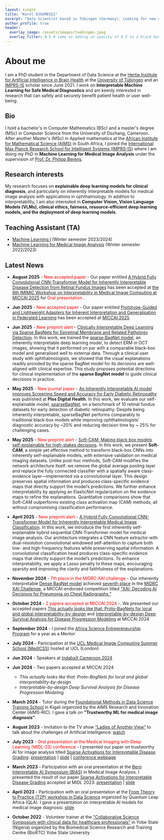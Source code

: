 ```yaml
---
layout: single
title: "Kerol DJOUMESSI"
excerpt: "Data Scientist based in Tübingen (Germany). Looking for new career opportunities."
author_profile: true
header:
  overlay_image: /assets/images/tuebingen.jpeg
  overlay_filter: 0.5 # same as adding an opacity of 0.5 to a black background
---
```

# About me
I am a PhD student in the Department of Data Science at the [Hertie Institute for Artificial Intelligence in Brain Health](https://hertie.ai/data-science/team/members/kerol-djoumessi) at the [University of Tübingen](https://uni-tuebingen.de/en/) and an [IMPRS-IS](https://imprs.is.mpg.de/scholars) scholar since June 2021. I work on __Interpretable Machine Learning for Safe Medical Diagnostics__ and am keenly interested in research that can safely and securely benefit patient health or user well-being.
 
## Bio
I hold a bachelor's in Computer Mathematics (BSc) and a master's degree (MSc) in Computer Science from the University of Dschang, Cameroon. After another Master's (MSc) in Applied mathematics at the [African Institute for Mathematical Science (AIMS)](https://aims.ac.za/) in South Africa, I joined the [International Max Planck Research School for Intelligent Systems (IMPRS-IS)](https://imprs.is.mpg.de) where I am doing my PhD in __Machine Learning for Medical Image Analysis__ under the supervision of [Prof. Dr. Philipp Berens](https://hertie.ai/data-science).

## Research interests
My research focuses on __explainable deep learning models for clinical diagnosis__, and particularly on inherently interpretable models for medical image analysis with applications in ophthalmology. In addition to interpretability, I am also interested in __Computer Vision, Vision Language Models (VLMs), clinical ethics, fairness, resource-efficient deep learning models, and the deployment of deep learning models__. 

## Teaching Assistant (TA)
- [Machine Learning I](https://ovidius.uni-tuebingen.de/ilias3/goto.php?target=crs_4323713&client_id=pr02) (Winter semester 2023/2024)
- [Machine Learning for Medical Image Analysis](https://www.mlmia-unitue.de/teaching/ws22-ml-for-medical-image-analysis-ml4506/) (Winter semester 2022/2023)

## Latest News
- __August 2025__ - <span style="color:red"> New accepted paper</span> - Our paper entitled [A Hybrid Fully Convolutional CNN-Transformer Model for Inherently Interpretable Disease Detection from Retinal Fundus Images](https://arxiv.org/abs/2504.08481) has been accepted at [the 8th IMIMIC Workshop on Interpretability in Medical Image Computing at MICCAI 2025](https://imimic-workshop.com/) for <span style="color:red"> Oral presentation </span>.
- __Jun 2025__ - <span style="color:red"> New accepted paper</span> - Our paper entitled [Prototype-Guided and Lightweight Adapters for Inherent Interpretation and Generalisation in Federated Learning](https://arxiv.org/abs/2507.05852) has been accepted at [MICCAI 2025](https://conferences.miccai.org/2025/en/).
- __Jun 2025__ - <span style="color:red"> New preprint alert</span> - [Clinically Interpretable Deep Learning via Sparse BagNets for Epiretinal Membrane and Related Pathology Detection](https://www.medrxiv.org/content/10.1101/2025.06.05.25329045v1). In this work, we trained the [sparse BagNet model](https://openreview.net/forum?id=us8BFTsWOq), an inherently interpretable deep learning model, to detect ERM in OCT images, showing that it performed on par with a comparable black-box model and generalised well to external data. Through a clinical user study with ophthalmologists, we showed that the visual explanations readily provided by the sparse BagNet model for its decisions are well-aligned with clinical expertise. This study proposes potential directions for clinical implementation of the __sparse BagNet model__ to guide clinical decisions in practice.
- __May 2025__ - <span style="color:red"> New journal paper</span> - [An Inherently Interpretable AI model improves Screening Speed and Accuracy for Early Diabetic Retinopathy](https://journals.plos.org/digitalhealth/article?id=10.1371/journal.pdig.0000831) was published at __Plos Digital Health__. In this work, we evaluate our self-explainable model, [sparseBagNet](https://proceedings.mlr.press/v227/donteu24a/donteu24a.pdf), on a benchmark of 10 retinal fundus datasets for early detection of diabetic retinopathy. Despite being inherently interpretable, sparseBagNet performs comparably to traditional black-box models while improving ophthalmologists' diagnostic accuracy by ~20% and reducing decision time by ~ 25% for challenging cases.
- __May 2025__ - <span style="color:red"> New preprint alert</span> - [Soft-CAM: Making black box models self-explainable for high-stakes decisions](https://arxiv.org/abs/2505.17748). In this work, we present __Soft-CAM__, a simple yet effective method to transform black-box CNNs into inherently self-explainable models, with extensive validation on medical imaging datasets. Unlike post-hoc methods, Soft-CAM modifies the network architecture itself: we remove the global average pooling layer and replace the fully connected classifier with a spatially aware class-evidence layer—implemented via a convolutional layer. This design preserves spatial information and produces class-specific evidence maps that directly support the model’s predictions. We further enhance interpretability by applying an ElasticNet regularization on the evidence maps to refine the explanations. Quantitative comparisons show that Soft-CAM outperforms existing class activation map (CAM) methods, all without compromising classification performance.
- __April 2025__ - <span style="color:red"> New preprint alert </span> - [A Hybrid Fully Convolutional CNN-Transformer Model for Inherently Interpretable Medical Image Classification](https://arxiv.org/abs/2504.08481). In this work, we introduce the first inherently self-explainable hybrid sequential CNN-Transformer model for medical image analysis. Our architecture integrates a CNN feature extractor with dual-resolution convolutional windowed self-attention to capture both low- and high-frequency features while preserving spatial information. A convolutional classification head produces class-specific evidence maps that directly support the model’s predictions. To enhance interpretability, we apply a Lasso penalty to these maps, encouraging sparsity and improving the clarity and faithfulness of the explanations.

- __November 2024__ - <span style="color:red"> 7th place in the MIDRC XAI challenge</span> - Our inherently interpretable [Dense BagNet model](https://openreview.net/forum?id=us8BFTsWOq) achieved [seventh place](https://www.midrc.org/xai-challenge-2024) in the [MIDRC XAI Challenge](https://qtim-challenges.southcentralus.cloudapp.azure.com/competitions/36/), a MICCAI-endorsed competition titled [“XAI: Decoding AI Decisions for Pneumonia on Chest Radiographs.”](https://qtim-challenges.southcentralus.cloudapp.azure.com/competitions/36/) 
- __October 2024__ - <span style="color:red"> 2 papers accepted at MICCAI 2024</span> -. We presented our accepted  papers [This actually looks like that: Proto-BagNets for local and global interpretability-by-design](https://link.springer.com/chapter/10.1007/978-3-031-72117-5_67) and [Interpretable-by-design Deep Survival Analysis for Disease Progression Modeling](https://link.springer.com/chapter/10.1007/978-3-031-72117-5_47) at MICCAI 2024
- __September 2024__ - I joined the [Africa Science Entrepreneurship Program](https://www.sarao.ac.za/news/africa-science-entrepreneurship-program-2024-call-for-technical-mentors/) for a year as a Mentor
- __July 2024__ - Participation at the [UCL Medical Image Computing Summer School (MedICSS)](https://www.ucl.ac.uk/medical-image-computing/ucl-medical-image-computing-summer-school-medicss) hosted at UCL (London) 
- __Jun 2024__ - Speakers at [IndabaX Cameroon 2024]([https://www.indabaxcameroon.org/speakers](https://deeplearningindaba.com/2024/indabax/cameroon/))
- __Jun 2024__ - Two papers accepted at MICCAI 2024
    - _This actually looks like that: Proto-BagNets for local and global interpretability-by-design_
    - _Interpretable-by-design Deep Survival Analysis for Disease Progression Modeling_
- __March 2024__ - Tutor during the [Foundational Methods in Data Science Training School](https://www.google.com/url?sa=t&source=web&rct=j&opi=89978449&url=https://qla.aimsric.org/%3Fevents%3Dfoundational-methods-in-data-science-training-school-2&ved=2ahUKEwjG6OO3xdmFAxUkhP0HHZ4iD_8QFnoECBMQAQ&usg=AOvVaw2DpuHiMg8Qoa8mse70vxwo) in Kigali organized by the AIMS Research and Innovation Center (AIMS-RIC). I gave a talk on __"Trustworthy ML for medical image diagnosis"__.
- __August 2023__ - Invitation to the TV show [“Ladies of Another View”](https://www.bek.news/ladiesofanotherview/2023-08-08/) to talk about the challenges of Artificial Intelligence: [watch](https://www.bek.news/ladiesofanotherview/2023-08-08/)
- __July 2023__ - <span style="color:red"> Oral presentation at the Medical Imaging with Deep Learning (MIDL-23) conference</span> - I presented our paper on trustworthy AI for image analysis titled [Sparse Activations for Interpretable Disease Grading](https://openreview.net/forum?id=us8BFTsWOq): [presentation](https://www.youtube.com/watch?v=6T5TCBJaYl4) \| [slide](https://drive.google.com/file/d/1-hFD1RZmaPQqI5I80nfRZw6mguuvJ-Qo/view) \| [conference webpage](https://2023.midl.io/program)
- __March 2023__ - Participation with an oral presentation at the [Bern Interpretable AI Symposium (BIAS)](https://www.caim.unibe.ch/about_us/news_and_events/events_2022/bias_symposium/index_eng.html) in Medical Image Analysis. I presented the result of our paper [Sparse Activations for Interpretable Disease Grading](https://openreview.net/forum?id=us8BFTsWOq) accepted at MIDL 2023: [presentation](https://drive.google.com/file/d/1Q7UN_kMoggfK9HKLHMCGLPo7x7Nmpa7k/view) \| [slide](https://drive.google.com/file/d/1EoOElk0CIvV70o1ZCCyZoyJ2elYRoBrf/view)
- __April 2023__ - Participation with an oral presentation at the [From Theory to Practice (T2P) workshop in Data Science](https://qla.aimsric.org/?events=theory-to-practice-t2p-2022) organized by Quantum Leap Africa (QLA). I gave a presentation on interpretable AI models for medical image diagnosis: [slide](https://drive.google.com/file/d/1ucH40izWpzQuHvS5R2lGWTmvwvpe2_oL/view)
- __October 2022__ - Volunteer trainer at the ["Collaborative Science Symposium with clinical data for healthcare professionals"](https://biortc.com/biortc-summer-school-2023-advancing-bioimaging-and-open-hardware-training-in-africa/) in Yobe
State (Nigeria) organized by the Biomedical Science Research and Training Centre (BioRTC) Yobe State University

